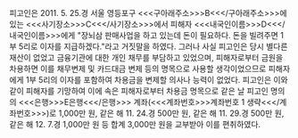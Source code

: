 피고인은 2011. 5. 25.경 서울 영등포구 <<<구아래주소>>>B<<</구아래주소>>>에 있는 <<<사기장소>>>C<<</사기장소>>>에서 피해자 <<<내국인이름>>>D<<</내국인이름>>>에게 "장뇌삼 판매사업을 하고 있는데 돈이 필요하다. 돈을 빌려주면 1부 5리로 이자를 지급하겠다."라고 거짓말을 하였다.
그러나 사실 피고인은 당시 별다른 재산이 없었고 금융기관에 대한 개인 채무를 부담하고 있었으며, 피해자로부터 금원을 차용하면 이를 채무변제 및 카드대금 변제 등의 명목으로 사용할 생각이었으므로 피해자에게 1부 5리의 이자를 포함하여 차용금을 변제할 의사나 능력이 없었다.
피고인은 이와 같이 피해자를 기망하여 이에 속은 피해자로부터 차용금 명목으로 같은 날 피고인 명의의 <<<은행>>>E은행<<</은행>>> 계좌(<<<계좌번호>>>계좌번호 1 생략<<</계좌번호>>>)로 1,000만 원, 같은 해 11. 24.경 500만 원, 같은 해 11. 29.경 500만 원, 같은 해 12. 7.경 1,000만 원 등 합계 3,000만 원을 교부받아 이를 편취하였다.